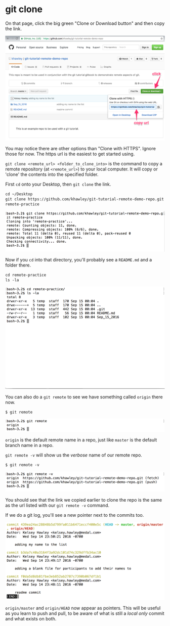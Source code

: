 # git clone

On that page, click the big green "Clone or Download button" and then copy the link.

![clone link](./images/github-clone-link.png)

You may notice there are other options than "Clone with HTTPS".  Ignore those for now.  The https url is the easiest to get started using.

`git clone <remote_url> <folder_to_clone_into>` is the command to copy a remote repository (at `<remote_url>`) to your local computer.  It will copy or 'clone' the contents into the specified folder.

First `cd` onto your Desktop, then `git clone` the link.

```
cd ~/Desktop
git clone https://github.com/khawley/git-tutorial-remote-demo-repo.git remote-practice
```

![git clone](./images/git-clone.png)

Now if you `cd` into that directory, you'll probably see a `README.md` and a folder there.

```
cd remote-practice
ls -la
```

![contents of the clone](./images/inside-new-clone.png)

You can also do a `git remote` to see we have something called `origin` there now.

```
$ git remote
```

![git remote](./images/git-remote-clone.png)

`origin` is the default remote name in a repo, just like `master` is the default branch name in a repo.

`git remote -v` will show us the _verbose_ name of our remote repo.

```
$ git remote -v
```

![git remote -v](./images/git-remote-v-clone.png)

You should see that the link we copied earlier to clone the repo is the same as the url listed with our `git remote -v` command.

If we do a git log, you'll see a new pointer next to the commits too.

![git log](./images/git-log-cloned.png)

`origin/master` and `origin/HEAD` now appear as pointers.  This will be useful as you learn to push and pull, to be aware of what is still a _local only_ commit and what exists on both.
